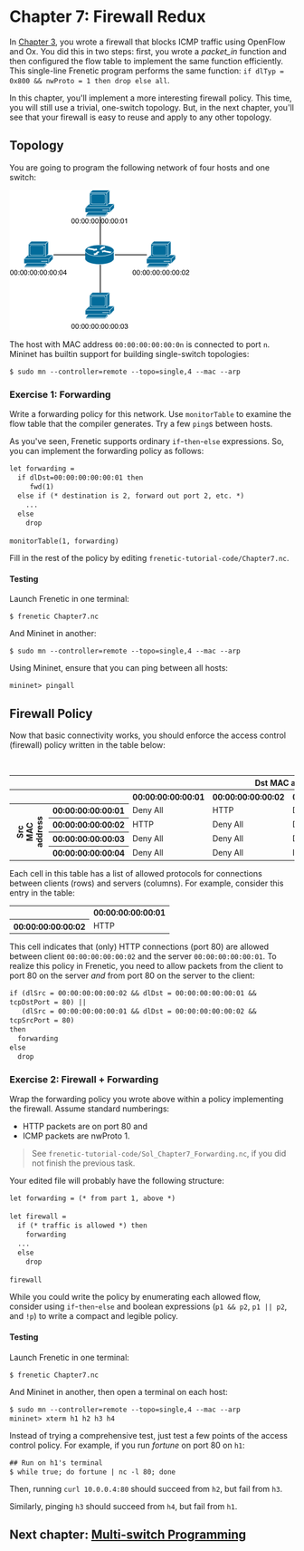 Chapter 7: Firewall Redux
=========================

In [Chapter 3](03-OxFirewall), you wrote a firewall that blocks ICMP traffic using OpenFlow and Ox. You did this in two steps: first, you wrote a _packet_in_ function and then configured the flow table to implement the same function efficiently. 
This single-line Frenetic program performs the same function: `if dlTyp = 0x800 && nwProto = 1 then drop else all`. 

In this chapter, you'll implement a more interesting firewall policy. This time, you will still use a trivial, one-switch topology. But, in the next chapter, you'll see 
that your firewall is easy to reuse and apply to any other topology.

## Topology 

You are going to program the following network of four hosts and one switch:

![image](images/topo-single-4.png)

The host with MAC address `00:00:00:00:00:0n` is connected to port `n`. Mininet has builtin support for building single-switch topologies:

```
$ sudo mn --controller=remote --topo=single,4 --mac --arp
```

### Exercise 1: Forwarding

Write a forwarding policy for this network. Use `monitorTable` to examine the flow table that the compiler generates. Try a few `ping`s between hosts.

As you've seen, Frenetic supports ordinary `if`-`then`-`else` expressions.
So, you can implement the forwarding policy as follows:

```
let forwarding =
  if dlDst=00:00:00:00:00:01 then
     fwd(1)
  else if (* destination is 2, forward out port 2, etc. *)
    ...
  else
    drop
    
monitorTable(1, forwarding)
```

Fill in the rest of the policy by editing `frenetic-tutorial-code/Chapter7.nc`.

#### Testing

Launch Frenetic in one terminal:

```
$ frenetic Chapter7.nc
```

And Mininet in another:

```
$ sudo mn --controller=remote --topo=single,4 --mac --arp
```

Using Mininet, ensure that you can ping between all hosts:

```
mininet> pingall
```

## Firewall Policy

Now that basic connectivity works, you should enforce the access control (firewall) policy written in the table below:

<table>
<tr>
  <th style="visibility: hidden"></th>
  <th style="visibility: hidden"></th>
  <th colspan="4">Dst MAC address</th>
</tr>
<tr>
  <th style="visibility: hidden"></th>
  <th style="visibility: hidden"></th>
  <th>00:00:00:00:00:01</th>
  <th>00:00:00:00:00:02</th>
  <th>00:00:00:00:00:03</th>
  <th>00:00:00:00:00:04</th>
</tr>
<tr>
  <th rowspan="5" style="-webkit-transform:rotate(270deg)" >
    Src MAC<br>address
  </th>
  <th>00:00:00:00:00:01</th>
  <td>Deny All</td>
  <td>HTTP</td>
  <td>Deny All</td>
  <td>Deny All</td>
</tr>
<tr>
  <th>00:00:00:00:00:02</th>
  <td>HTTP</td>
  <td>Deny All</td>
  <td>Deny All</td>
  <td>Deny All</td>
</tr>
<tr>
  <th>00:00:00:00:00:03</th>
  <td>Deny All</td>
  <td>Deny All</td>
  <td>Deny All</td>
  <td>ICMP</td>
</tr>
<tr>
  <th>00:00:00:00:00:04</th>
  <td>Deny All</td>
  <td>Deny All</td>
  <td>ICMP</td>
  <td>Deny All</td><br>
</tr>
</table>

Each cell in this table has a list of allowed protocols for connections between
clients (rows) and servers (columns). For example, consider this entry in the table:


<table>
<tr>
  <th></th>
  <th>00:00:00:00:00:01</th>
</tr>
<tr>
  <th>00:00:00:00:00:02</th>
  <td>HTTP</td>
</tr>
</table>

This cell indicates that (only) HTTP connections (port 80) are allowed between client
`00:00:00:00:00:02` and the server `00:00:00:00:00:01`. To realize this policy in Frenetic, you need to allow packets from the client to port 80 on the server *and* from port 80 on the server to the client:

```
if (dlSrc = 00:00:00:00:00:02 && dlDst = 00:00:00:00:00:01 && tcpDstPort = 80) ||
   (dlSrc = 00:00:00:00:00:01 && dlDst = 00:00:00:00:00:02 && tcpSrcPort = 80)
then
  forwarding
else
  drop
```


### Exercise 2: Firewall + Forwarding

Wrap the forwarding policy you wrote above within a policy implementing the firewall.
Assume standard numberings:

- HTTP packets are on port 80 and 
- ICMP packets are nwProto 1.

> See `frenetic-tutorial-code/Sol_Chapter7_Forwarding.nc`, if you
> did not finish the previous task.

Your edited file will probably have the following structure:

```
let forwarding = (* from part 1, above *)

let firewall =
  if (* traffic is allowed *) then
    forwarding
  ...
  else
    drop

firewall
```

While you could write the policy by enumerating each allowed flow, consider
using `if`-`then`-`else` and boolean expressions (`p1 && p2`, `p1 || p2`, and `!p`) to write a compact and legible policy.

#### Testing

Launch Frenetic in one terminal:

```
$ frenetic Chapter7.nc
```

And Mininet in another, then open a terminal on each host:

```
$ sudo mn --controller=remote --topo=single,4 --mac --arp
mininet> xterm h1 h2 h3 h4
```

Instead of trying a comprehensive test, just test a few points of the access control policy. For example, if you run _fortune_ on port 80 on `h1`:

```
## Run on h1's terminal
$ while true; do fortune | nc -l 80; done
```

Then, running `curl 10.0.0.4:80` should succeed from `h2`, but fail from `h3`.

Similarly, pinging `h3` should succeed from `h4`, but fail from `h1`.

## Next chapter: [Multi-switch Programming][Ch8]

[Ch8]: 08-NCMultiSwitch

[Action]: http://frenetic-lang.github.io/frenetic/docs/OpenFlow0x01.Action.html